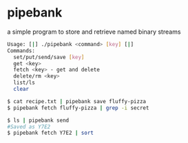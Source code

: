 # pipebank
a simple program to store and retrieve named binary streams

```bash
Usage: [|] ./pipebank <command> [key] [|]
Commands:
  set/put/send/save [key]
  get <key>
  fetch <key> - get and delete
  delete/rm <key>
  list/ls
  clear
```

```bash
$ cat recipe.txt | pipebank save fluffy-pizza
$ pipebank fetch fluffy-pizza | grep -i secret
```

```bash
$ ls | pipebank send
#Saved as Y7E2
$ pipebank fetch Y7E2 | sort
```